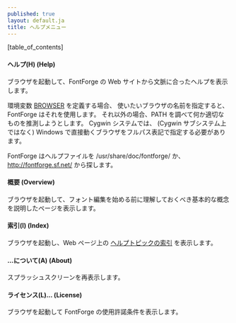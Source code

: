 ```yaml
---
published: true
layout: default.ja
title: ヘルプメニュー
---
```

<!--
published: true
layout: default
title: Help menu
-->

[table_of_contents]


<!--
#### Help
-->
#### ヘルプ(H) (Help)

<!--
Invokes a browser and brings up contextual help on fontforge web site.
-->
ブラウザを起動して、FontForge の Web サイトから文脈に合ったヘルプを表示します。

<!--
If you define the environment variable [BROWSER](../cliargs/#BROWSER)
so that it contains the name of the browser you like then FontForge will
use that, otherwise it will try to guess something appropriate by
looking at your PATH. On CygWin systems browsers that work in the
windows world (as opposed to the cygwin sub-system) must be specified by
a full path spec.
-->
環境変数
[BROWSER](../cliargs/#BROWSER)
を定義する場合、
使いたいブラウザの名前を指定すると、
FontForge はそれを使用します。
それ以外の場合、PATH を調べて何か適切なものを推測しようとします。
Cygwin システムでは、
(Cygwin サブシステム上ではなく)
Windows で直接動くブラウザをフルパス表記で指定する必要があります。

<!--
FontForge will search for help in either /usr/share/doc/fontforge/ or on
http://fontforge.sf.net/.
-->
FontForge はヘルプファイルを
/usr/share/doc/fontforge/
か、
http://fontforge.sf.net/
から探します。


<!--
#### Overview
-->
#### 概要 (Overview)

<!--
Invokes a browser to bring up a page describing basic concepts you
should understand before working on fonts.
-->
ブラウザを起動して、フォント編集を始める前に理解しておくべき基本的な概念を説明したページを表示します。


<!--
#### Index
-->
#### 索引(I) (Index)

<!--
Invokes a browser and brings up [the index of help
topics](IndexFS.html)on the web page.
-->
ブラウザを起動し、Web ページ上の
[ヘルプトピックの索引](/IndexFS.html)
を表示します。


<!--
#### About
-->
#### ...について(A) (About)

<!--
Will display the splash screen again.
-->
スプラッシュスクリーンを再表示します。


<!--
#### License
-->
#### ライセンス(L)... (License)

<!--
Invokes a browser to display FontForge's license.
-->
ブラウザを起動して FontForge の使用許諾条件を表示します。
